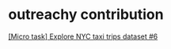# outreachy contribution


[[Micro task] Explore NYC taxi trips dataset #6 ](https://github.com/bokeh/outreach-programs/issues/2)
